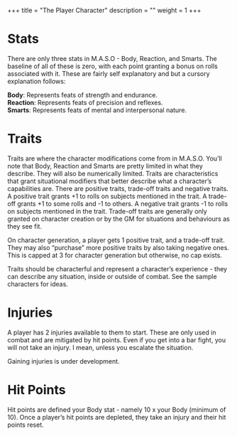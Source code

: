 +++
title = "The Player Character"
description = ""
weight = 1
+++

# Stats

There are only three stats in M.A.S.O - Body, Reaction, and Smarts. The baseline of all of these is zero, with each point granting a bonus on rolls associated with it. These are fairly self explanatory and but a cursory explanation follows:

**Body**: Represents feats of strength and endurance.  
**Reaction**: Represents feats of precision and reflexes.  
**Smarts**: Represents feats of mental and interpersonal nature.   

# Traits

Traits are where the character modifications come from in M.A.S.O. You’ll note that Body, Reaction and Smarts are pretty limited in what they describe. They will also be numerically limited. Traits are characteristics that grant situational modifiers that better describe what a character’s capabilities are. There are positive traits, trade-off traits and negative traits. A positive trait grants +1 to rolls on subjects mentioned in the trait. A trade-off grants +1 to some rolls and -1 to others. A negative trait grants -1 to rolls on subjects mentioned in the trait. Trade-off traits are generally only granted on character creation or by the GM for situations and behaviours as they see fit.  

On character generation, a player gets 1 positive trait, and a trade-off trait. They may also “purchase” more positive traits by also taking negative ones. This is capped at 3 for character generation but otherwise, no cap exists. 

Traits should be characterful and represent a character’s experience - they can describe any situation, inside or outside of combat. See the sample characters for ideas. 

# Injuries

A player has 2 injuries available to them to start. These are only used in combat and are mitigated by hit points. Even if you get into a bar fight, you will not take an injury. I mean, unless you escalate the situation. 

Gaining injuries is under development.

# Hit Points
Hit points are defined your Body stat - namely 10 x your Body (minimum of 10). Once a player’s hit points are depleted, they take an injury and their hit points reset.

